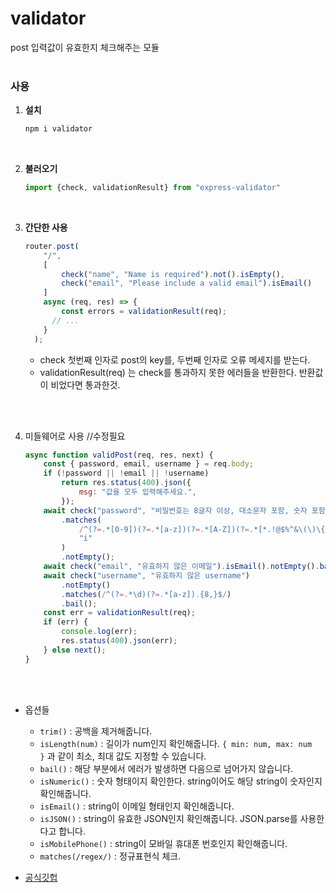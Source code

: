 # validator
post 입력값이 유효한지 체크해주는 모듈
<br>
<br>
### 사용

1. **설치**

    ```jsx
    npm i validator
    ```
<br>

2. **불러오기**

    ```jsx
    import {check, validationResult} from "express-validator"
    ```
<br>

3. **간단한 사용**

    ```jsx
    router.post(
        "/",
        [
            check("name", "Name is required").not().isEmpty(),
            check("email", "Please include a valid email").isEmail()
        ]
        async (req, res) => {
            const errors = validationResult(req);
          // ...
        }
      );
    ```

    - check 첫번째 인자로 post의 key를, 두번째 인자로 오류 메세지를 받는다.
    - validationResult(req) 는 check를 통과하지 못한 에러들을 반환한다. 반환값이 비었다면 통과한것.
<br>
<br>

4. 미들웨어로 사용 //수정필요

    ```jsx
    async function validPost(req, res, next) {
        const { password, email, username } = req.body;
        if (!password || !email || !username)
            return res.status(400).json({
                msg: "값을 모두 입력해주세요.",
            });
        await check("password", "비밀번호는 8글자 이상, 대소문자 포함, 숫자 포함.")
            .matches(
                /^(?=.*[0-9])(?=.*[a-z])(?=.*[A-Z])(?=.*[*.!@$%^&\(\)\{\}\[\]:;<>,.?/~_+-=|]).{8,}$/,
                "i"
            )
            .notEmpty();
        await check("email", "유효하지 않은 이메일").isEmail().notEmpty().bail();
        await check("username", "유효하지 않은 username")
            .notEmpty()
            .matches(/^(?=.*\d)(?=.*[a-z]).{8,}$/)
            .bail();
        const err = validationResult(req);
        if (err) {
            console.log(err);
            res.status(400).json(err);
        } else next();
    }
    ```
<br>
<br>

- 옵션들
    - `trim()` : 공백을 제거해줍니다.
    - `isLength(num)` : 길이가 num인지 확인해줍니다. `{ min: num, max: num }` 과 같이 최소, 최대 값도 지정할 수 있습니다.
    - `bail()` : 해당 부분에서 에러가 발생하면 다음으로 넘어가지 않습니다.
    - `isNumeric()` : 숫자 형태이지 확인한다. string이어도 해당 string이 숫자인지 확인해줍니다.
    - `isEmail()` : string이 이메일 형태인지 확인해줍니다.
    - `isJSON()` : string이 유효한 JSON인지 확인해줍니다. JSON.parse를 사용한다고 합니다.
    - `isMobilePhone()` : string이 모바일 휴대폰 번호인지 확인해줍니다.
	- `matches(/regex/)` : 정규표현식 체크.

- [공식깃헙](https://github.com/validatorjs/validator.js)

